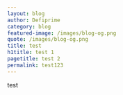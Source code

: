 ```yaml
---
layout: blog
author: Defiprime
category: blog
featured-image: /images/blog-og.png
quote: /images/blog-og.png
title: test
h1title: test 1
pagetitle: test 2
permalink: test123
---
```

test
